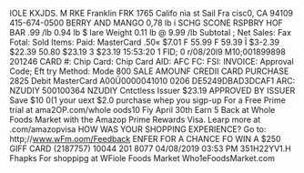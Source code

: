 IOLE KXJDS. M RKE Franklin FRK 1765 Califo nìa st Sail Fra cisc0, CA 94109 415-674-0500 BERRY AND MANGO 0,78 lb i SCHG SCONE RSPBRY HOF BAR .99 /lb 0.94 lb $ lare Weight 0.11 lb @ 9.99 /lb Subtotal ; Net Sales: Fax Fotal: Sold Items: Paid: MasterCard .50« $7.01 F 55.99 F 59.39 Ĩ $3-2.39 $22.39 50.80 $23.19 3 $23.19 15:53:20 1 FID; 0 r/08/20l9 M10;001899898 201246 CARD #: Chip Card: Chip Card AID: AFC FC: FSI: INVOICE: Approval Code; Eft try Method: Mode 800 SALE AMOUNF CREDII CARD PURCHASE 2825 Debit MasterCard A00Ũ0000041010 0206 DE5249DBAD3DCAF1 ARC: NZUDIY 500100364 NZUDIY Cntctless Issuer $23.19 APPROVED BY ISSUER Save $10 0(1 your uext $2.0 purchase whep you sigp-up For a Free Prime trial at ama2OP.com/whole oods10 Fiy April 30th Earn 5 Back at Whole Foods Market with the Amazop Prime Rewards Visa. Learp more at .com/amazopvisa HOW WAS YOUR SHOPPING EXPERIENCE? Go to: http;//www.wFm.oom/Feedback ENFER FOR A CHANCE FO WIN A $250 GIFF CARD (2187757) 10044 201 8077 04/08/2019 03:53 PM 351H22YV1.H Fhapks For shoppipg at WFiole Foods Market Who1eFoodsMarket.com